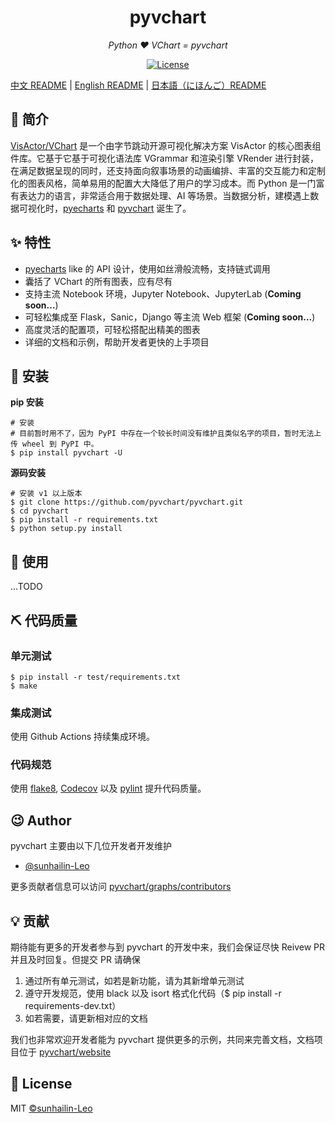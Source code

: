 <h1 align="center">pyvchart</h1>
<p align="center">
    <em>Python ❤️ VChart = pyvchart</em>
</p>

<p align="center">
    <a href="https://opensource.org/licenses/MIT">
        <img src="https://img.shields.io/badge/License-MIT-brightgreen.svg" alt="License">
    </a>
</p>

[中文 README](README.md) | [English README](README.en.md) | [日本語（にほんご）README](README.jp.md)

## 📣 简介

[VisActor/VChart](https://github.com/VisActor/VChart) 是一个由字节跳动开源可视化解决方案 VisActor 的核心图表组件库。它基于它基于可视化语法库 VGrammar 和渲染引擎 VRender 进行封装，在满足数据呈现的同时，还支持面向叙事场景的动画编排、丰富的交互能力和定制化的图表风格，简单易用的配置大大降低了用户的学习成本。而 Python 是一门富有表达力的语言，非常适合用于数据处理、AI 等场景。当数据分析，建模遇上数据可视化时，[pyecharts](https://github.com/pyecharts/pyecharts) 和 [pyvchart](https://github.com/pyvchart/pyvchart) 诞生了。

## ✨ 特性

* [pyecharts](https://github.com/pyecharts/pyecharts) like 的 API 设计，使用如丝滑般流畅，支持链式调用
* 囊括了 VChart 的所有图表，应有尽有
* 支持主流 Notebook 环境，Jupyter Notebook、JupyterLab (**Coming soon...**)
* 可轻松集成至 Flask，Sanic，Django 等主流 Web 框架 (**Coming soon...**)
* 高度灵活的配置项，可轻松搭配出精美的图表
* 详细的文档和示例，帮助开发者更快的上手项目

## 🔰 安装

**pip 安装**
```shell
# 安装
# 目前暂时用不了，因为 PyPI 中存在一个较长时间没有维护且类似名字的项目，暂时无法上传 wheel 到 PyPI 中。
$ pip install pyvchart -U
```

**源码安装**
```shell
# 安装 v1 以上版本
$ git clone https://github.com/pyvchart/pyvchart.git
$ cd pyvchart
$ pip install -r requirements.txt
$ python setup.py install
```

## 📝 使用

...TODO

## ⛏ 代码质量

### 单元测试

```shell
$ pip install -r test/requirements.txt
$ make
```

### 集成测试

使用 Github Actions 持续集成环境。

### 代码规范

使用 [flake8](http://flake8.pycqa.org/en/latest/index.html), [Codecov](https://codecov.io/) 以及 [pylint](https://www.pylint.org/) 提升代码质量。

## 😉 Author

pyvchart 主要由以下几位开发者开发维护

* [@sunhailin-Leo](https://github.com/sunhailin-Leo)

更多贡献者信息可以访问 [pyvchart/graphs/contributors](https://github.com/pyvchart/pyvchart/graphs/contributors)

## 💡 贡献

期待能有更多的开发者参与到 pyvchart 的开发中来，我们会保证尽快 Reivew PR 并且及时回复。但提交 PR 请确保

1. 通过所有单元测试，如若是新功能，请为其新增单元测试
2. 遵守开发规范，使用 black 以及 isort 格式化代码（$ pip install -r requirements-dev.txt）
3. 如若需要，请更新相对应的文档

我们也非常欢迎开发者能为 pyvchart 提供更多的示例，共同来完善文档，文档项目位于 [pyvchart/website](https://github.com/pyvchart/website)

## 📃 License

MIT [©sunhailin-Leo](https://github.com/sunhailin-Leo)